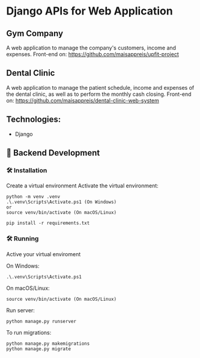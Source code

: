 # Django APIs for Web Application

## Gym Company
A web application to manage the company's customers, income and expenses.
Front-end on: https://github.com/maisappreis/upfit-project

## Dental Clinic
A web application to manage the patient schedule, income and expenses of the dental clinic, as well as to perform the monthly cash closing.
Front-end on: https://github.com/maisappreis/dental-clinic-web-system

## Technologies:
- Django

## 🌱 Backend Development

### 🛠️ Installation

Create a virtual environment
Activate the virtual environment:
```
python -m venv .venv
.\.venv\Scripts\Activate.ps1 (On Windows)
or
source venv/bin/activate (On macOS/Linux)
```

```
pip install -r requirements.txt
```

### 🛠️ Running
Active your virtual enviroment

On Windows:
```
.\.venv\Scripts\Activate.ps1
```

On macOS/Linux:
```
source venv/bin/activate (On macOS/Linux)
```

Run server:
```
python manage.py runserver
```

To run migrations:
```
python manage.py makemigrations
python manage.py migrate
```

